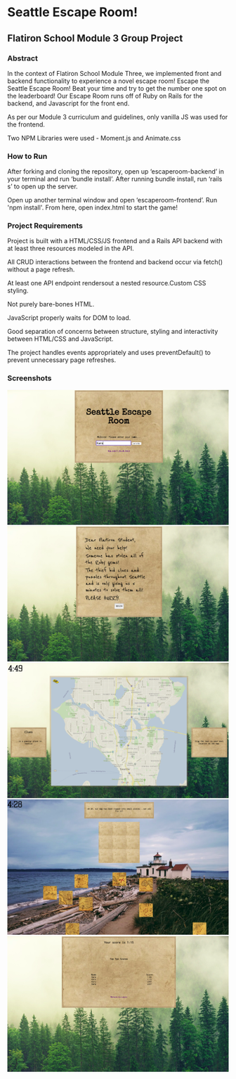 # Seattle Escape Room!

## Flatiron School Module 3 Group Project

### Abstract

In the context of Flatiron School Module Three, we implemented front and backend functionality to experience a novel escape room! Escape the Seattle Escape Room! Beat your time and try to get the number one spot on the leaderboard! Our Escape Room runs off of Ruby on Rails for the backend, and Javascript for the front end.

As per our Module 3 curriculum and guidelines, only vanilla JS was used for the frontend.

Two NPM Libraries were used - Moment.js and Animate.css

### How to Run

After forking and cloning the repository, open up ‘escaperoom-backend’ in your terminal and run ‘bundle install’. After running bundle install, run ‘rails s’ to open up the server.

Open up another terminal window and open ‘escaperoom-frontend’. Run 'npm install'. From here, open index.html to start the game!

### Project Requirements

Project is built with a HTML/CSS/JS frontend and a Rails API backend with at least three resources modeled in the API.

All CRUD interactions between the frontend and backend occur via fetch() without a page refresh.

At least one API endpoint rendersout a nested resource.Custom CSS styling.

Not purely bare-bones HTML.

JavaScript properly waits for DOM to load.

Good separation of concerns between structure, styling and interactivity between HTML/CSS and JavaScript.

The project handles events appropriately and uses preventDefault() to prevent unnecessary page refreshes.

### Screenshots

![Screenshot 1](./escaperoom-frontend/images/readme/screenshot_1.png)
![Screenshot 2](./escaperoom-frontend/images/readme/screenshot_2.png)
![Screenshot 3](./escaperoom-frontend/images/readme/screenshot_3.png)
![Screenshot 4](./escaperoom-frontend/images/readme/screenshot_4.png)
![Screenshot 5](./escaperoom-frontend/images/readme/screenshot_5.png)
